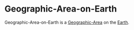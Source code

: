 # Geographic-Area-on-Earth

Geographic-Area-on-Earth is a [Geographic-Area](140000085.md) on the [Earth](10500005.md).
